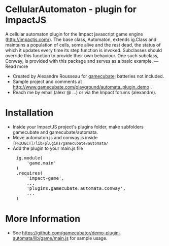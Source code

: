 # CellularAutomaton - plugin for ImpactJS #

A cellular automaton plugin for the Impact javascript game engine (http://impactjs.com/). The base class, Automaton, extends ig.Class and maintains a population of cells, some alive and the rest dead, the status of which it updates every time its step function is invoked. Subclasses should override this function to provide their own behaviour. One such subclass, Conway, is provided with this package and serves as a basic example. — Read more

* Created by Alexandre Rousseau for [gamecubate](http://www.gamecubate.com); batteries not included.
* Sample project and comments at http://www.gamecubate.com/playground/automata_plugin_demo .
* Reach me by email (alexr @ ...) or via the Impact forums (alexandre).

# Installation

* Inside your ImpactJS project's plugins folder, make subfolders gamecubate and gamecubate/automata.
* Move automaton.js and conway.js inside ``[PROJECT]/lib/plugins/gamecubate/automata/``
* Add the plugin to your main.js file
<pre>
    ig.module(
        'game.main'
    )
    .requires(
        'impact-game',
        ...
        'plugins.gamecubate.automata.conway',
        ...
    )
</pre>

# More Information

* See https://github.com/gamecubator/demo-plugin-automata/lib/game/main.js for sample usage.
